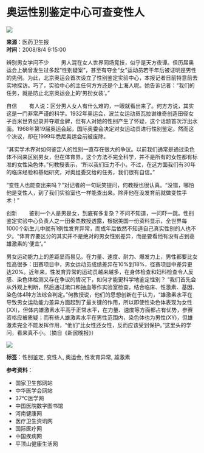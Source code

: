 # 奥运性别鉴定中心可查变性人

![](img/banner.jpg)

**来源**：医药卫生报  
**时间**：2008/8/4 9:15:00  

辨别男女学问不少 　　男人混在女人世界同场竞技，似乎是天方夜谭。但历届奥运会上确曾发生过多起“性别疑案”，甚至有夺金“女”运动员若干年后被证明是男性的先例。为此，北京奥运会首次设立了性别鉴定实验中心，本报记者日前特意前去实地探访。巧了，实验中心的主任何方方还是个上海人呢。她告诉记者：“我们的任务，就是防止北京奥运会上的‘男扮女装’。”

自信 　　有人说：区分男人女人有什么难的，一眼就看出来了。何方方说，其实这是一门非常严谨的科学。1932年奥运会，波兰女运动员瓦拉谢维奇创造田径女子百米世界纪录并夺取金牌，但有人对她的性别产生了怀疑，这个话题首次浮出水面。1968年第19届奥运会起，国际奥委会决定对女运动员进行性别鉴定。然而这个决议，却在1999年悉尼奥运会前被废除。

“其实学术界对如何鉴定人的性别一直存在很大的争议。以前我们通常是通过染色体不同来区别男女，但在体育界，这个方法不完全科学，并不是所有的女性都有标准的女性染色体。”何教授表示，“所以我们压力不小。不过，在这方面我们有30年的临床经验和基础研究，对奥组委交给的任务，我们很有自信。”

“变性人也能查出来吗？”对记者的一句玩笑提问，何教授也很认真。“没错，哪怕他是变性人，到了我们实验室也一样能查出来。除非他在没发育前就做变性手术！”

创新 　　鉴别一个人是男是女，到底有多复杂？不问不知道，一问吓一跳。性别鉴定实验中心负责人之一田秦杰教授透露，根据美国一份资料显示，全世界每1000个新生儿中就有1例性发育异常，而成年后依然不知道自己真实性别的人也不少。“体育界要区分的其实并不是绝对的男女性别差异，而是要看他有没有占到高雄激素的‘便宜’。”

男女运动能力上的差距显而易见。在力量、速度、耐力、爆发力上，男性都要比女性高很多：田赛项目中，男女运动员成绩差异在10%到18%，径赛项目中差异更达20%。近年来，性发育异常的运动员越来越多，在身体检查和妇科检查令人反感、染色体检测又存在争议的情况下，如何才能更科学地鉴定性别？ “我们首先会从外观上判断，然后通过漱口和抽血等作实验室检查，结合临床、性激素、基因、染色体4种方法综合判定。”何教授说，他们的思想创新在于认为，“雄激素水平在导致男女运动能力差异方面起到了最关键的作用，所以即使性染色体表现为女性(XX)，但体内雄激素水平高于正常水平，在力量、速度等方面都占有优势，参赛资格应被质疑；而有些人雄激素水平在男性范围内，染色体也为男性(XY)，但雄激素完全不能发挥作用，“他们”比女性还女性，反而应该受到保护。”这里头的学问，看来真不小。（摘自《新民晚报》）

![](img/index_66.gif)

**标签**：性别鉴定, 变性人, 奥运会, 性发育异常, 雄激素

**参考资料**：  
- 国家卫生部网站  
- 中华医学会网站  
- 37℃医学网  
- 中国医院数字图书馆  
- 河南健康网  
- 医疗卫生资讯网  
- 国际医疗网  
- 中国疾病网  
- 平顶山健康生活网  